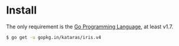 # Install

The only requirement is the [Go Programming Language](https://golang.org/dl), at least v1.7.

```sh
$ go get -u gopkg.in/kataras/iris.v4
```

